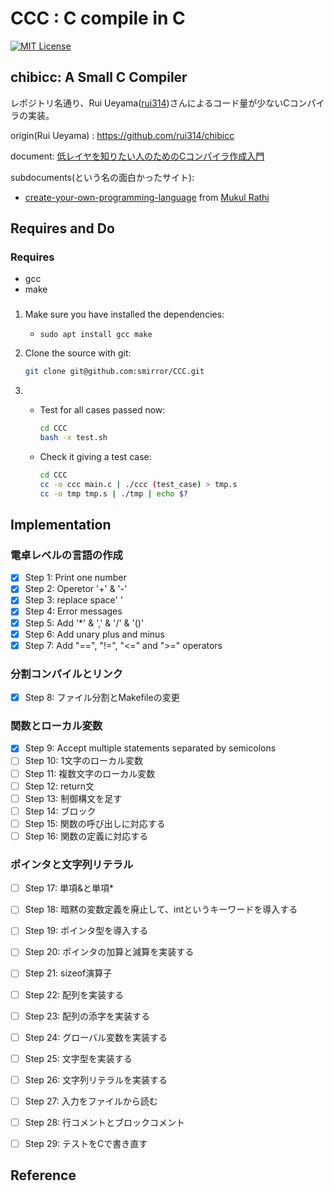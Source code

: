 # CCC : C compile in C

[![MIT License](https://img.shields.io/badge/license-MIT-blue.svg)](https://opensource.org/licenses/MIT)

## chibicc: A Small C Compiler
レポジトリ名通り、Rui Ueyama([rui314](https://github.com/rui314))さんによるコード量が少ないCコンパイラの実装。


origin(Rui Ueyama) : https://github.com/rui314/chibicc

document: [低レイヤを知りたい人のためのCコンパイラ作成入門](https://www.sigbus.info/compilerbook)

subdocuments(という名の面白かったサイト):

- [create-your-own-programming-language](https://mukulrathi.co.uk/create-your-own-programming-language/llvm-ir-cpp-api-tutorial/)
 from [Mukul Rathi](https://twitter.com/mukulrathi_)

## Requires and Do
### Requires
 - gcc
 - make
### 
1. Make sure you have installed the dependencies:
   - `sudo apt install gcc make`

2. Clone the source with git:
     ```bash
   git clone git@github.com:smirror/CCC.git
    ```
3. - Test for all cases passed now:
        ```bash
        cd CCC
        bash -x test.sh
        ```

   - Check it giving a test case:
        ```bash
        cd CCC
        cc -o ccc main.c | ./ccc (test_case) > tmp.s
        cc -o tmp tmp.s | ./tmp | echo $?
        ```

## Implementation
### 電卓レベルの言語の作成
- [x]  Step 1: Print one number
- [x]  Step 2: Operetor '+' & '-'
- [x]  Step 3: replace space' '
- [x]  Step 4: Error messages
- [x]  Step 5: Add '*' & ',' & '/' & '()'
- [x]  Step 6: Add unary plus and minus
- [x]  Step 7: Add "==", "!=", "<=" and ">=" operators
### 分割コンパイルとリンク
- [x]  Step 8: ファイル分割とMakefileの変更
### 関数とローカル変数
- [x]  Step 9: Accept multiple statements separated by semicolons
- [ ]  Step 10: 1文字のローカル変数
- [ ]  Step 11: 複数文字のローカル変数
- [ ]  Step 12: return文
- [ ]  Step 13: 制御構文を足す
- [ ]  Step 14: ブロック
- [ ]  Step 15: 関数の呼び出しに対応する
- [ ]  Step 16: 関数の定義に対応する
### ポインタと文字列リテラル
- [ ]  Step 17: 単項&と単項*
- [ ]  Step 18: 暗黙の変数定義を廃止して、intというキーワードを導入する
- [ ]  Step 19: ポインタ型を導入する
- [ ]  Step 20: ポインタの加算と減算を実装する
- [ ]  Step 21: sizeof演算子
- [ ]  Step 22: 配列を実装する
- [ ]  Step 23: 配列の添字を実装する
- [ ]  Step 24: グローバル変数を実装する
- [ ]  Step 25: 文字型を実装する
- [ ]  Step 26: 文字列リテラルを実装する
- [ ]  Step 27: 入力をファイルから読む
- [ ]  Step 28: 行コメントとブロックコメント
- [ ]  Step 29: テストをCで書き直す



## Reference

